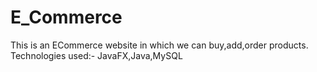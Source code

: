 # E_Commerce
This is an ECommerce website in which  we can buy,add,order products.
Technologies used:- JavaFX,Java,MySQL
